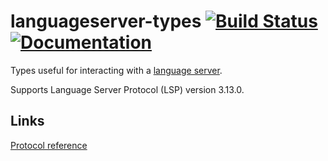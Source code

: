 # languageserver-types [![Build Status](https://travis-ci.org/gluon-lang/languageserver-types.svg?branch=master)](https://travis-ci.org/gluon-lang/languageserver-types) [![Documentation](https://docs.rs/languageserver-types/badge.svg)](https://docs.rs/crate/languageserver-types)

Types useful for interacting with a [language server](https://code.visualstudio.com/blogs/2016/06/27/common-language-protocol).

Supports Language Server Protocol (LSP) version 3.13.0.

## Links

[Protocol reference](https://github.com/Microsoft/language-server-protocol/blob/gh-pages/specification.md)
